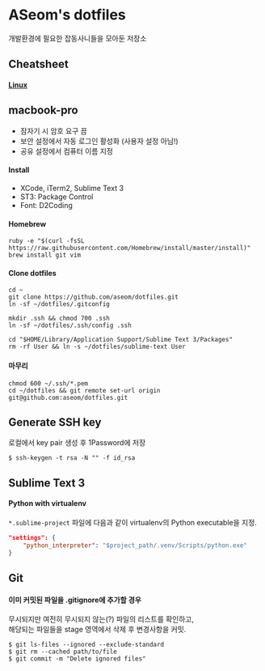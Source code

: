 ASeom's dotfiles
================

개발환경에 필요한 잡동사니들을 모아둔 저장소


## Cheatsheet

#### [Linux](docs/cheatsheet-linux.md)


## macbook-pro

- 잠자기 시 암호 요구 끔
- 보안 설정에서 자동 로그인 활성화 (사용자 설정 아님!)
- 공유 설정에서 컴퓨터 이름 지정

#### Install
- XCode, iTerm2, Sublime Text 3
- ST3: Package Control
- Font: D2Coding

#### Homebrew
```Shell
ruby -e "$(curl -fsSL https://raw.githubusercontent.com/Homebrew/install/master/install)"
brew install git vim
```

#### Clone dotfiles
```Shell
cd ~
git clone https://github.com/aseom/dotfiles.git
ln -sf ~/dotfiles/.gitconfig

mkdir .ssh && chmod 700 .ssh
ln -sf ~/dotfiles/.ssh/config .ssh

cd "$HOME/Library/Application Support/Sublime Text 3/Packages"
rm -rf User && ln -s ~/dotfiles/sublime-text User
```

#### 마무리
```Shell
chmod 600 ~/.ssh/*.pem
cd ~/dotfiles && git remote set-url origin git@github.com:aseom/dotfiles.git
```


## Generate SSH key

로컬에서 key pair 생성 후 1Password에 저장

```Shell
$ ssh-keygen -t rsa -N "" -f id_rsa
```


## Sublime Text 3

#### Python with virtualenv

`*.sublime-project` 파일에 다음과 같이 virtualenv의 Python executable을 지정.

```JSON
"settings": {
	"python_interpreter": "$project_path/.venv/Scripts/python.exe"
}
```


## Git

#### 이미 커밋된 파일을 .gitignore에 추가할 경우

무시되지만 여전히 무시되지 않는(?) 파일의 리스트를 확인하고,  
해당되는 파일들을 stage 영역에서 삭제 후 변경사항을 커밋.

	$ git ls-files --ignored --exclude-standard
	$ git rm --cached path/to/file
	$ git commit -m "Delete ignored files"
